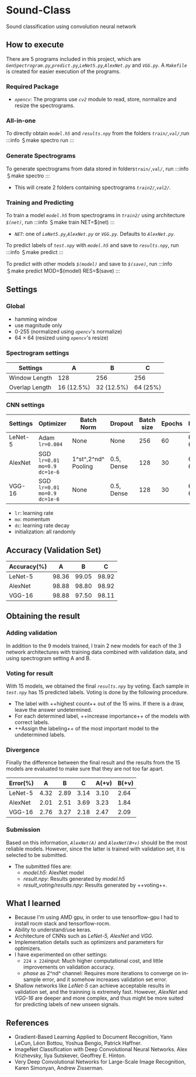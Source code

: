 # Sound-Class
Sound classification using convolution neural network

## How to execute
There are 5 programs included in this project, which are *`GenSpectrogram.py`,`predict.py`,`LeNet5.py`,`AlexNet.py`* and *`VGG.py`.*
A *`Makefile`* is created for easier execution of the programs.
### Required Package
- *`opencv`*: The programs use *`cv2`* module to read, store, normalize and resize the spectrograms.

### All-in-one
To directly obtain *`model.h5`* and *`results.npy`* from the folders *`train/`,`val/`*,run
:::info
＄make spectro run
:::
### Generate Spectrograms
To generate spectrograms from data stored in folders`train/`,`val/`, run
:::info
＄make spectro
:::
- This will create 2 folders containing spectrograms *`train2/`,`val2/`.*

### Training and Predicting
To train a model *`model.h5`* from spectrograms in *`train2/`* using architecture *`$(net)`*, run
:::info
＄make train NET=$(net)
:::
- *`NET`*: one of *`LeNet5.py`,`AlexNet.py`* or *`VGG.py`.* Defaults to *`AlexNet.py`.*

To predict labels of *`test.npy`* with *`model.h5`* and save to *`results.npy`*, run
:::info
＄make predict
:::

To predict with other models *`$(model)`* and save to *`$(save)`*, run
:::info
＄make predict MOD=\$(model) RES=$(save)
:::


## Settings
### Global
- hamming window
- use magnitude only
- 0-255 (normalized using *`opencv`*'s normalize)
- 64 $\times$ 64 (resized using *`opencv`*'s resize)

### Spectrogram settings

|  Settings | A  | B  | C  |
|---|---|---|---|
|  Window Length | 128  | 256  | 256 |
|  Overlap Length | 16 (12.5%)  | 32 (12.5%) | 64 (25%)  |

### CNN settings

|  Settings | Optimizer | Batch Norm | Dropout |  Batch size | Epochs | Input  | Output | 
|---|---|---|---|---|---|---|---|
|  LeNet-5 | Adam  `lr=0.004`  | None  | None | 256  |60|64 $\times$ 64|20|
|  AlexNet | SGD `lr=0.01` `mo=0.9` `dc=1e-6` | 1^st^,2^nd^ Pooling  | 0.5, Dense |128  |30|64 $\times$ 64|20|
|  VGG-16 | SGD `lr=0.01` `mo=0.9` `dc=1e-6` | None  | 0.5, Dense |128  |30|64 $\times$ 64|20|

- `lr`: learning rate
- `mo`: momentum
- `dc`: learning rate decay
- initialization: all randomly

## Accuracy (Validation Set)

|  Accuracy(%) | A  | B  | C  |
|---|---|---|---|
|  LeNet-5 | 98.36  | 99.05  | 98.92  |
|  AlexNet | 98.88  | 98.80  | 98.92  |
|  VGG-16 | 98.88  | 97.50  | 98.11  |

## Obtaining the result
### Adding validation
In addition to the 9 models trained, I train 2 new models for each of the 3 network architectures with training data combined with validation data, and using spectrogram setting A and B.

### Voting for result
With 15 models, we obtained the final *`results.npy`* by voting. Each sample in *`test.npy`* has 15 predicted labels. Voting is done by the following procedure.
- The label with ++highest count++ out of the 15 wins. If there is a draw, leave the answer undetermined. 
- For each determined label, ++increase importance++ of the models with correct labels.
- ++Assign the labeling++ of the most important model to the undetermined labels.

### Divergence
Finally the difference between the final result and the results from the 15 models are evaluated to make sure that they are not too far apart. 

|  Error(%) | A  | B  | C  | A(+v)  | B(+v)  |
|---|---|---|---|---|---|
|  LeNet-5 | 4.32  | 2.89  | 3.14  |3.10|2.64|
|  AlexNet | 2.01  | 2.51  | 3.69  |3.23|1.84| 
|  VGG-16 | 2.76|3.27|2.18|2.47|2.09|

### Submission
Based on this information, *`AlexNet(A)`* and *`AlexNet(B+v)`* should be the most reliable models. However, since the latter is trained with validation set, it is selected to be submitted.
- The submitted files are:
    * *model.h5*: AlexNet model
    * *result.npy*: Results generated by *model.h5*
    * *result_voting/results.npy*: Results generated by ++voting++.

## What I learned
- Because I'm using AMD gpu, in order to use tensorflow-gpu I had to install rocm stack and tensorflow-rocm.
- Ability to understand/use keras.
- Architecture of CNNs such as *LeNet-5, AlexNet* and *VGG*.
- Implementation details such as optimizers and parameters for optimizers.
- I have experimented on other settings:
    * `224 x 224`input: Much higher computational cost, and little improvements on validation accuracy. 
    * *phase* as 2^nd^ channel: Requires more iterations to converge on in-sample error, and it somehow increases validation set error.
- Shallow networks like *LeNet-5* can achieve acceptable results in validation set, and the trainning is extremely fast. However, *AlexNet* and *VGG-16* are deeper and more complex, and thus might be more suited for predicting labels of new unseen signals. 

## References
- Gradient-Based Learning Applied to Document Recognition, Yann LeCun, Léon Bottou, Yoshua Bengio, Patrick Haffner.
- ImageNet Classification with Deep Convolutional Neural Networks. Alex Krizhevsky, Ilya Sutskever, Geoffrey E. Hinton.
- Very Deep Convolutional Networks for Large-Scale Image Recognition, Karen Simonyan, Andrew Zisserman.

